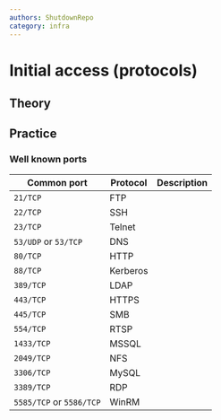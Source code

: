 ```yaml
---
authors: ShutdownRepo
category: infra
---
```


# Initial access (protocols)

## Theory

## Practice

### Well known ports

| Common port | Protocol | Description |
| ------------------------ | -------- | ----------- |
| `21/TCP` | FTP | |
| `22/TCP` | SSH | |
| `23/TCP` | Telnet | |
| `53/UDP` or `53/TCP` | DNS | |
| `80/TCP` | HTTP | |
| `88/TCP` | Kerberos | |
| `389/TCP` | LDAP | |
| `443/TCP` | HTTPS | |
| `445/TCP` | SMB | |
| `554/TCP` | RTSP | |
| `1433/TCP` | MSSQL | |
| `2049/TCP` | NFS | |
| `3306/TCP` | MySQL | |
| `3389/TCP` | RDP | |
| `5585/TCP` or `5586/TCP` | WinRM | |
